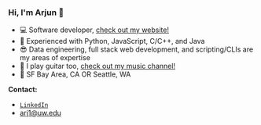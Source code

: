 ### Hi, I'm Arjun 👋

- 💻 Software developer, [check out my website!](https://a-r-j-u-n-s.github.io/)
- 🧠 Experienced with Python, JavaScript, C/C++, and Java
- 😎 Data engineering, full stack web development, and scripting/CLIs are my areas of expertise
- 🎸 I play guitar too, [check out my music channel!](https://www.youtube.com/channel/UCLj5djpva10jFLe6WB7WQrg/featured)
- 📍 SF Bay Area, CA OR Seattle, WA

**Contact:**
- [`LinkedIn`](https://www.linkedin.com/in/arjun-srivastava042701/)
- arj1@uw.edu
